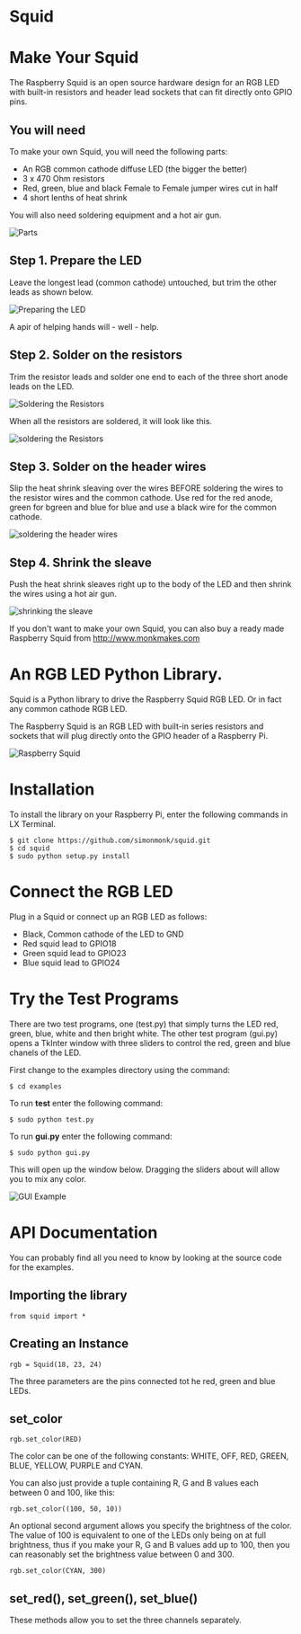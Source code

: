 Squid
=====

# Make Your Squid

The Raspberry Squid is an open source hardware design for an RGB LED with built-in resistors and header lead sockets that can fit directly onto GPIO pins.

## You will need

To make your own Squid, you will need the following parts:

+ An RGB common cathode diffuse LED (the bigger the better)
+ 3 x 470 Ohm resistors
+ Red, green, blue and black Female to Female jumper wires cut in half
+ 4 short lenths of heat shrink

You will also need soldering equipment and a hot air gun.

![Parts](http://simonmonk.org/wp-content/uploads/2015/04/01_parts-copy.jpg)

## Step 1. Prepare the LED

Leave the longest lead (common cathode) untouched, but trim the other leads as shown below.

![Preparing the LED](http://simonmonk.org/wp-content/uploads/2015/04/02_helping-hands-copy.jpg)

A apir of helping hands will - well - help.

## Step 2. Solder on the resistors

Trim the resistor leads and solder one end to each of the three short anode leads on the LED.

![Soldering the Resistors](http://simonmonk.org/wp-content/uploads/2015/04/04_soldering_r-copy.jpg)

When all the resistors are soldered, it will look like this.

![soldering the Resistors](http://simonmonk.org/wp-content/uploads/2015/04/05_soldering_resistors-copy.jpg)

## Step 3. Solder on the header wires

Slip the heat shrink sleaving over the wires BEFORE soldering the wires to the resistor wires and the common cathode. Use red for the red anode, green for bgreen and blue for blue and use a black wire for the common cathode.

![soldering the header wires](http://simonmonk.org/wp-content/uploads/2015/04/07_all_leads-copy.jpg)

## Step 4. Shrink the sleave

Push the heat shrink sleaves right up to the body of the LED and then shrink the wires using a hot air gun.

![shrinking the sleave](http://simonmonk.org/wp-content/uploads/2015/04/10_after_hot_air-copy.jpg)

If you don't want to make your own Squid, you can also buy a ready made Raspberry Squid from http://www.monkmakes.com


# An RGB LED Python Library.

Squid is a Python library to drive the Raspberry Squid RGB LED. Or in fact any common cathode RGB LED.

The Raspberry Squid is an RGB LED with built-in series resistors and sockets that will plug directly onto the GPIO header of a Raspberry Pi.

![Raspberry Squid](http://www.simonmonk.org/wp-content/uploads/2014/09/squid_on_b_plus_1-web-1024x437.jpg)

# Installation

To install the library on your Raspberry Pi, enter the following commands in LX Terminal.

```
$ git clone https://github.com/simonmonk/squid.git
$ cd squid
$ sudo python setup.py install
```

# Connect the RGB LED

Plug in a Squid or connect up an RGB LED as follows:
+ Black, Common cathode of the LED to GND
+ Red squid lead to GPIO18
+ Green squid lead to GPIO23
+ Blue squid lead to GPIO24

# Try the Test Programs

There are two test programs, one (test.py) that simply turns the LED red, green, blue, white and then bright white. The other test program (gui.py) opens a TkInter window with three sliders to control the red, green and blue chanels of the LED.

First change to the examples directory using the command:

```
$ cd examples
```

To run **test** enter the following command:

```
$ sudo python test.py
```

To run **gui.py** enter the following command:

```
$ sudo python gui.py
```

This will open up the window below. Dragging the sliders about will allow you to mix any color.

![GUI Example](http://www.simonmonk.org/wp-content/uploads/2014/09/sliders_gui.png)


# API Documentation

You can probably find all you need to know by looking at the source code for the examples.  

## Importing the library

```
from squid import *
```


## Creating an Instance

```
rgb = Squid(18, 23, 24)
```

The three parameters are the pins connected tot he red, green and blue LEDs.



## set_color

```
rgb.set_color(RED)
```

The color can be one of the following constants: WHITE, OFF, RED, GREEN, BLUE, YELLOW, PURPLE and CYAN. 

You can also just provide a tuple containing R, G and B values each between 0 and 100, like this:

```
rgb.set_color((100, 50, 10))
```

An optional second argument allows you specify the brightness of the color. The value of 100 is equivalent to one of the LEDs only being on at full brightness, thus if you make your R, G and B values add up to 100, then you can reasonably set the brightness value between 0 and 300.

```
rgb.set_color(CYAN, 300)
```

## set_red(), set_green(), set_blue()

These methods allow you to set the three channels separately.

